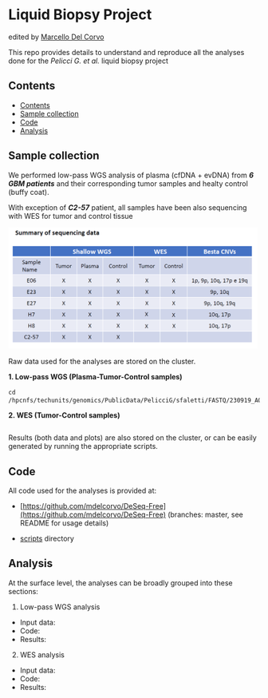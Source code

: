 # Liquid Biopsy Project
edited by [Marcello Del Corvo](mailto:marcello.delcorvo@gmail.com)

This repo provides details to understand and  reproduce all the analyses done for the <i> Pelicci G. et al. </i>  liquid biopsy project

## Contents
- [Contents](#contents)
- [Sample collection](#contents)
- [Code](#code)
- [Analysis](#analysis)

## Sample collection

We performed low-pass WGS analysis of plasma (cfDNA + evDNA) from ***6 GBM patients*** and their corresponding tumor samples and healty control (buffy coat).

With exception of ***C2-57*** patient, all samples have been also sequencing with WES for tumor and control tissue

<img src="img/samples_table.png" width="500" />

Raw data used for the analyses are stored on the cluster. 

**1. Low-pass WGS (Plasma-Tumor-Control samples)**
```
cd /hpcnfs/techunits/genomics/PublicData/PelicciG/sfaletti/FASTQ/230919_A00302_0562_BHJ7C3DRX3
```
**2. WES (Tumor-Control samples)**
```

```
Results (both data and plots) are also stored on the cluster, or can be easily generated by running the appropriate scripts.

## Code
All code used for the analyses is provided at: 

* [https://github.com/mdelcorvo/DeSeq-Free](https://github.com/mdelcorvo/DeSeq-Free) (branches: master, see README for usage details)

* [scripts](./scripts/) directory

## Analysis

At the surface level, the analyses can be broadly grouped into these sections:

1) Low-pass WGS analysis
* Input data:
* Code:
* Results:

2) WES analysis
* Input data:
* Code:
* Results:
